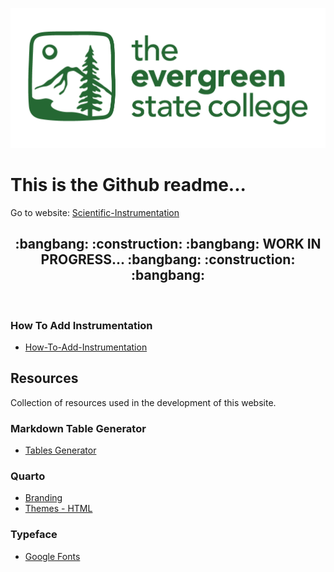 ![](/assets/logo/Evergreen-full-name--green.png)

# This is the Github readme...
Go to website: [Scientific-Instrumentation](https://the-evergreen-state-college.github.io/Scientific-Instrumentation/)

<h2 align="center"> :bangbang:  :construction:  :bangbang: WORK IN PROGRESS... :bangbang:  :construction:  :bangbang: </h2> <br>

### How To Add Instrumentation
- [How-To-Add-Instrumentation](How-To-Add-Instrument.md)


## Resources
Collection of resources used in the development of this website.

### Markdown Table Generator
- [Tables Generator](https://www.tablesgenerator.com/markdown_tables)

### Quarto
- [Branding](https://posit-dev.github.io/brand-yml/)
- [Themes - HTML](https://quarto.org/docs/output-formats/html-themes.html)

### Typeface
- [Google Fonts](https://fonts.google.com/)